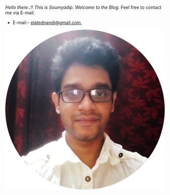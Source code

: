 

*Hello there..!! This is Soumyadip. Welcome to the Blog.* Feel free to contact me via E-mail. 

- E-mail:- elatednandi@gmail.com, 


![img](https://github.com/soumyadip1995/soumyadip1995.github.io/blob/master/images/pic%201.png)

